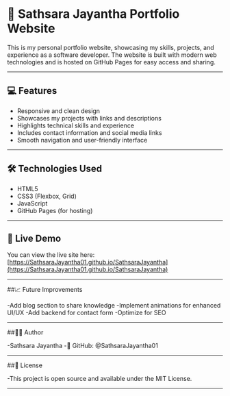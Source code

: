 # 🌟 Sathsara Jayantha Portfolio Website

This is my personal portfolio website, showcasing my skills, projects, and experience as a software developer. The website is built with modern web technologies and is hosted on GitHub Pages for easy access and sharing.

---

## 💻 Features

- Responsive and clean design  
- Showcases my projects with links and descriptions  
- Highlights technical skills and experience  
- Includes contact information and social media links  
- Smooth navigation and user-friendly interface

---

## 🛠 Technologies Used

- HTML5  
- CSS3 (Flexbox, Grid)  
- JavaScript  
- GitHub Pages (for hosting)

---

## 🚀 Live Demo

You can view the live site here:  
[https://SathsaraJayantha01.github.io/SathsaraJayantha](https://SathsaraJayantha01.github.io/SathsaraJayantha)

---

##📈 Future Improvements

-Add blog section to share knowledge
-Implement animations for enhanced UI/UX
-Add backend for contact form
-Optimize for SEO

---

##👨‍💻 Author

-Sathsara Jayantha
-🔗 GitHub: @SathsaraJayantha01

---

##📜 License

-This project is open source and available under the MIT License.

---
